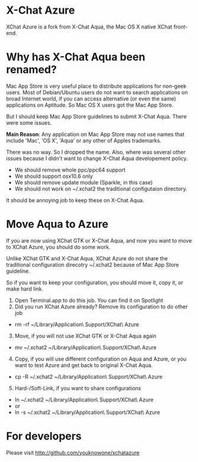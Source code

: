 # X-Chat Azure

XChat Azure is a fork from X-Chat Aqua, the Mac OS X native XChat front-end.

# Why has X-Chat Aqua been renamed?

Mac App Store is very useful place to distribute applications for non-geek users. Most of Debian/Ubuntu users do not want to search applications on broad Internet world, if you can access alternative (or even the same) applications on Aptitude. So Mac OS X users got the Mac App Store.

But I should keep Mac App Store guidelines to submit X-Chat Aqua. There were some issues.

**Main Reason**: Any application on Mac App Store may not use names that include 'Mac', 'OS X', 'Aqua' or any other of Apples trademarks.

There was no way. So I dropped the name.
Also, where was several other issues because I didn't want to change X-Chat Aqua developement policy.

* We should remove whole ppc/ppc64 support
* We should support osx10.6 only
* We should remove update module (Sparkle, in this case)
* We should not work on ~/.xchat2 the traditional configutaion directory.

It should be annoying job to keep these on X-Chat Aqua.

# Move Aqua to Azure

If you are now using XChat GTK or X-Chat Aqua, and now you want to move to XChat Azure, you should do some work.

Unlike XChat GTK and X-Chat Aqua, XChat Azure do not share the traditional configuration direcotry ~/.xchat2 because of Mac App Store guideline.

So if you want to keep your configuration, you should move it, copy it, or make hard link.

1. Open Terminal.app to do this job. You can find it on Spotlight
2. Did you run XChat Azure already? Remove its configuration to do other job
  * rm -rf ~/Library/Application\ Support/XChat\ Azure
3. Move, if you will not use XChat GTK or X-Chat Aqua again
  * mv ~/.xchat2 ~/Library/Application\ Support/XChat\ Azure
4. Copy, if you will use different configuration on Aqua and Azure, or you want to test Azure and get back to original X-Chat Aqua.
  * cp -R ~/.xchat2 ~/Library/Application\ Support/XChat\ Azure
5. Hard-/Soft-Link, if you want to share configurations
  * ln ~/.xchat2 ~/Library/Application\ Support/XChat\ Azure
  * or
  * ln -s ~/.xchat2 ~/Library/Application\ Support/XChat\ Azure


# For developers

Please visit http://github.com/youknowone/xchatazure
